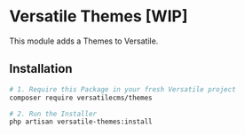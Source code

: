 # Versatile Themes [WIP]

This module adds a Themes to Versatile.

## Installation

```bash
# 1. Require this Package in your fresh Versatile project
composer require versatilecms/themes

# 2. Run the Installer
php artisan versatile-themes:install
```
